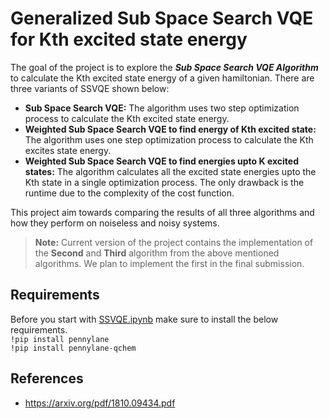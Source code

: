 # Generalized Sub Space Search VQE for Kth excited state energy

The goal of the project is to explore the ***Sub Space Search VQE Algorithm*** to calculate the Kth excited state energy of a given hamiltonian. There are three variants of SSVQE shown below:

* **Sub Space Search VQE:** The algorithm uses two step optimization process to calculate the Kth excited state energy.
* **Weighted Sub Space Search VQE to find energy of Kth excited state:** The algorithm uses one step optimization process to calculate the Kth excites state energy. 
* **Weighted Sub Space Search VQE to find energies upto K excited states:** The algorithm calculates all the excited state energies upto the Kth state in a single optimization process. The only drawback is the runtime due to the complexity of the cost function.

This project aim towards comparing the results of all three algorithms and how they perform on noiseless and noisy systems.

> **Note:** Current version of the project contains the implementation of the **Second** and **Third** algorithm from the above mentioned algorithms. We plan to implement the first in the final submission.

## Requirements
Before you start with [SSVQE.ipynb](https://github.com/Jay-Patel-257/Qhack-2022/blob/main/SSVQE.ipynb) make sure to install the below requirements.<br>
`!pip install pennylane`<br>
`!pip install pennylane-qchem`

## References
* https://arxiv.org/pdf/1810.09434.pdf
